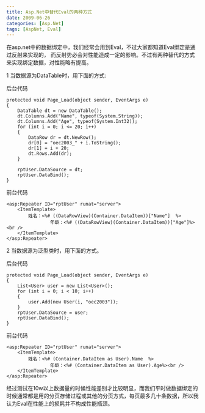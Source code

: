 ```yaml
---
title: Asp.Net中替代Eval的两种方式
date: 2009-06-26
categories: [Asp.Net]
tags: [AspNet, Eval]
---
```


在asp.net中的数据绑定中，我们经常会用到Eval，不过大家都知道Eval绑定是通过反射来实现的， 而反射势必会对性能造成一定的影响。不过有两种替代的方式来实现绑定数据，对性能略有提高。

1 当数据源为DataTable时，用下面的方式:

后台代码

```
protected void Page_Load(object sender, EventArgs e)
{
    DataTable dt = new DataTable();
    dt.Columns.Add("Name", typeof(System.String));
    dt.Columns.Add("Age", typeof(System.Int32));
    for (int i = 0; i <= 20; i++)
    {
        DataRow dr = dt.NewRow();
        dr[0] = "oec2003_" + i.ToString();
        dr[1] = i + 20;
        dt.Rows.Add(dr);
    }

    rptUser.DataSource = dt;
    rptUser.DataBind();
}
```

前台代码

```
<asp:Repeater ID="rptUser" runat="server">
    <ItemTemplate>
        姓名：<%# ((DataRowView)(Container.DataItem))["Name"]  %>
                年龄：<%# ((DataRowView)(Container.DataItem))["Age"]%><br />
    </ItemTemplate>
</asp:Repeater>
```

2 当数据源为泛型类时，用下面的方式。

后台代码

```
protected void Page_Load(object sender, EventArgs e)
{
    List<User> user = new List<User>();
    for (int i = 0; i < 10; i++)
    {
        user.Add(new User(i, "oec2003"));
    }
    rptUser.DataSource = user;
    rptUser.DataBind();
}
```

前台代码

```
<asp:Repeater ID="rptUser" runat="server">
    <ItemTemplate>
        姓名：<%# (Container.DataItem as User).Name  %>
                年龄：<%# (Container.DataItem as User).Age%><br />
    </ItemTemplate>
</asp:Repeater>
```

经过测试在10w以上数据量的时候性能差别才比较明显，而我们平时做数据绑定的时候通常都是用的分页存储过程或其他的分页方式，每页最多几十条数据，所以我认为Eval在性能上的损耗并不构成性能瓶颈。


